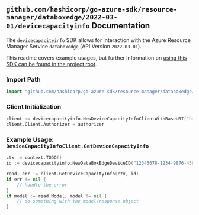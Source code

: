 
## `github.com/hashicorp/go-azure-sdk/resource-manager/databoxedge/2022-03-01/devicecapacityinfo` Documentation

The `devicecapacityinfo` SDK allows for interaction with the Azure Resource Manager Service `databoxedge` (API Version `2022-03-01`).

This readme covers example usages, but further information on [using this SDK can be found in the project root](https://github.com/hashicorp/go-azure-sdk/tree/main/docs).

### Import Path

```go
import "github.com/hashicorp/go-azure-sdk/resource-manager/databoxedge/2022-03-01/devicecapacityinfo"
```


### Client Initialization

```go
client := devicecapacityinfo.NewDeviceCapacityInfoClientWithBaseURI("https://management.azure.com")
client.Client.Authorizer = authorizer
```


### Example Usage: `DeviceCapacityInfoClient.GetDeviceCapacityInfo`

```go
ctx := context.TODO()
id := devicecapacityinfo.NewDataBoxEdgeDeviceID("12345678-1234-9876-4563-123456789012", "example-resource-group", "dataBoxEdgeDeviceValue")

read, err := client.GetDeviceCapacityInfo(ctx, id)
if err != nil {
	// handle the error
}
if model := read.Model; model != nil {
	// do something with the model/response object
}
```
